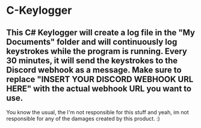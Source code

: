 # C-Keylogger
This C# Keylogger will create a log file in the "My Documents" folder and will continuously log keystrokes while the program is running. Every 30 minutes, it will send the keystrokes to the Discord webhook as a message. Make sure to replace "INSERT YOUR DISCORD WEBHOOK URL HERE" with the actual webhook URL you want to use. 
-----------------------------------------------------------------------------------------------------------------------------------------------------------------------
You know the usual, the I'm not responsible for this stuff and yeah, im not responsible for any of the damages created by this product. :)
